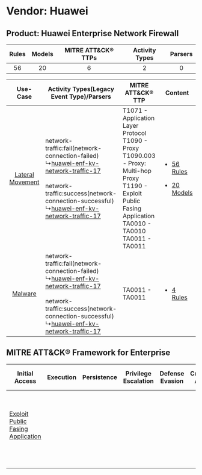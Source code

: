 Vendor: Huawei
==============
Product: Huawei Enterprise Network Firewall
-------------------------------------------
| Rules | Models | MITRE ATT&CK® TTPs | Activity Types | Parsers |
|:-----:|:------:|:------------------:|:--------------:|:-------:|
|  56   |   20   |         6          |       2        |    0    |

|    Use-Case    | Activity Types(Legacy Event Type)/Parsers    | MITRE ATT&CK® TTP    | Content    |
|:----:| ---- | ---- | ---- |
| [Lateral Movement](../../../UseCases/uc_lateral_movement.md) |  network-traffic:fail(network-connection-failed)<br> ↳[huawei-enf-kv-network-traffic-17](Ps/pC_huaweienfkvnetworktraffic17.md)<br><br> network-traffic:success(network-connection-successful)<br> ↳[huawei-enf-kv-network-traffic-17](Ps/pC_huaweienfkvnetworktraffic17.md)<br> | T1071 - Application Layer Protocol<br>T1090 - Proxy<br>T1090.003 - Proxy: Multi-hop Proxy<br>T1190 - Exploit Public Fasing Application<br>TA0010 - TA0010<br>TA0011 - TA0011<br> | [<ul><li>56 Rules</li></ul><ul><li>20 Models</li></ul>](RM/r_m_huawei_huawei_enterprise_network_firewall_Lateral_Movement.md) |
|          [Malware](../../../UseCases/uc_malware.md)          |  network-traffic:fail(network-connection-failed)<br> ↳[huawei-enf-kv-network-traffic-17](Ps/pC_huaweienfkvnetworktraffic17.md)<br><br> network-traffic:success(network-connection-successful)<br> ↳[huawei-enf-kv-network-traffic-17](Ps/pC_huaweienfkvnetworktraffic17.md)<br> | TA0011 - TA0011<br>    | [<ul><li>4 Rules</li></ul>](RM/r_m_huawei_huawei_enterprise_network_firewall_Malware.md)    |

MITRE ATT&CK® Framework for Enterprise
--------------------------------------
| Initial Access                                                                         | Execution | Persistence | Privilege Escalation | Defense Evasion | Credential Access | Discovery | Lateral Movement | Collection | Command and Control                                                                                                                                                                                                      | Exfiltration | Impact |
| -------------------------------------------------------------------------------------- | --------- | ----------- | -------------------- | --------------- | ----------------- | --------- | ---------------- | ---------- | ------------------------------------------------------------------------------------------------------------------------------------------------------------------------------------------------------------------------ | ------------ | ------ |
| [Exploit Public Fasing Application](https://attack.mitre.org/techniques/T1190)<br><br> |           |             |                      |                 |                   |           |                  |            | [Proxy: Multi-hop Proxy](https://attack.mitre.org/techniques/T1090/003)<br><br>[Application Layer Protocol](https://attack.mitre.org/techniques/T1071)<br><br>[Proxy](https://attack.mitre.org/techniques/T1090)<br><br> |              |        |